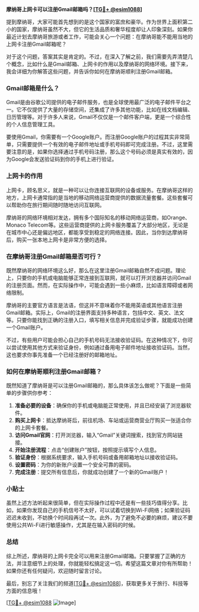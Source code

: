 **摩纳哥上网卡可以注册Gmail邮箱吗？[[TG💪+ @esim1088](https://t.me/s/esim1088)]**

提到摩纳哥，大家可能首先想到的是这个国家的富庶和豪华。作为世界上面积第二小的国家，摩纳哥虽然不大，但它的生活品质和奢华程度却让人印象深刻。如果你最近计划去摩纳哥旅游或者工作，可能会关心一个问题：在摩纳哥能不能用当地的上网卡注册Gmail邮箱呢？

对于这个问题，答案其实是肯定的。不过，在深入了解之前，我们需要先弄清楚几个概念，比如什么是Gmail邮箱、上网卡的作用以及摩纳哥的网络环境。接下来，我会详细为你解答这些问题，并告诉你如何在摩纳哥顺利注册Gmail邮箱。

### Gmail邮箱是什么？

Gmail是由谷歌公司提供的电子邮件服务，也是全球使用最广泛的电子邮件平台之一。它不仅提供了大量的存储空间，还集成了许多其他功能，比如在线文档编辑、日历管理等。对于许多人来说，Gmail不仅仅是一个邮件客户端，更是一个综合性的个人信息管理工具。

要使用Gmail，你需要有一个Google账户。而注册Google账户的过程其实非常简单，只需要提供一个有效的电子邮件地址或手机号码即可完成注册。不过，这里需要注意的是，如果你选择通过手机号码注册，那么这个号码必须是真实有效的，因为Google会发送验证码到你的手机上进行验证。

### 上网卡的作用

上网卡，顾名思义，就是一种可以让你连接互联网的设备或服务。在摩纳哥这样的地方，上网卡通常指的是当地的移动网络运营商提供的数据流量套餐。这些套餐可以帮助你在旅行期间随时随地访问互联网。

摩纳哥的网络环境相对发达，拥有多个国际知名的移动网络运营商，如Orange、Monaco Telecom等。这些运营商提供的上网卡服务覆盖了大部分地区，无论是在城市中心还是偏远地区，都能享受到稳定的网络连接。因此，当你到达摩纳哥后，购买一张本地上网卡是非常方便的选择。

### 在摩纳哥注册Gmail邮箱是否可行？

既然摩纳哥的网络环境这么好，那么在这里注册Gmail邮箱自然不成问题。理论上，只要你的手机或电脑能够正常连接到互联网，就可以打开浏览器并访问Gmail的注册页面。然而，在实际操作中，可能会遇到一些小麻烦，比如语言障碍或者网络限制。

摩纳哥的主要官方语言是法语，但这并不意味着你不能用英语或其他语言注册Gmail邮箱。实际上，Gmail的注册界面支持多种语言，包括中文、英文、法文等。只要你能找到正确的注册入口，填写相关信息并完成验证步骤，就能成功创建一个Gmail账户。

不过，有些用户可能会担心自己的手机号码无法接收验证码。在这种情况下，你可以尝试使用其他方式来验证身份，例如通过备用电子邮件地址接收验证码。当然，这也要求你事先准备一个已经注册好的邮箱地址。

### 如何在摩纳哥顺利注册Gmail邮箱？

既然知道了摩纳哥是可以注册Gmail邮箱的，那么具体该怎么做呢？下面是一些简单的步骤供你参考：

1. **准备必要的设备**：确保你的手机或电脑能正常使用，并且已经安装了浏览器软件。
2. **购买上网卡**：抵达摩纳哥后，前往机场、车站或运营商营业厅购买一张适合你的上网卡套餐。
3. **访问Gmail官网**：打开浏览器，输入“Gmail”关键词搜索，找到官方网站链接。
4. **开始注册流程**：点击“创建账户”按钮，按照提示填写个人信息。
5. **验证身份**：根据系统要求，输入手机号码或备用邮箱地址以接收验证码。
6. **设置密码**：为你的新账户设置一个安全可靠的密码。
7. **完成注册**：提交所有信息后，你就成功创建了一个新的Gmail账户！

### 小贴士

虽然上述方法听起来很简单，但在实际操作过程中还是有一些技巧值得分享。比如，如果你发现自己的手机信号不太好，可以试着切换到Wi-Fi网络；如果验证码迟迟未收到，不妨换个时间段再试一次。此外，为了避免不必要的麻烦，建议不要使用公共Wi-Fi进行敏感操作，尤其是在输入密码的时候。

### 总结

综上所述，摩纳哥的上网卡完全可以用来注册Gmail邮箱。只要掌握了正确的方法，并注意细节上的处理，你就能轻松搞定这一切。希望这篇文章对你有所帮助！如果你还有任何疑问，欢迎随时留言讨论。

最后，别忘了关注我们的频道[[TG💪+ @esim1088](https://t.me/s/esim1088)]，获取更多关于旅行、科技等方面的信息哦！

[[TG💪+ @esim1088](https://t.me/s/esim1088) ![Image](https://i.postimg.cc/4NQfJmqS/Snipaste-2025-05-13-00-14-12.png)]